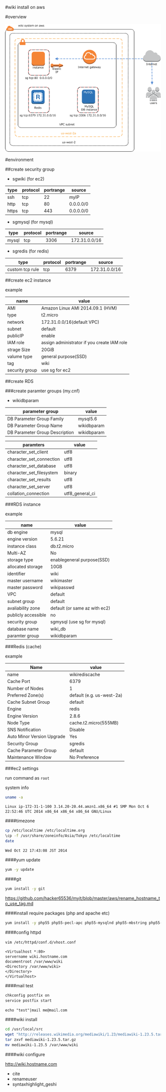#wiki install on aws

#overview

![wiki structure on aws](https://raw.githubusercontent.com/hacker65536/myit/master/images/wikisystemonaws.png "wikisystem on aws")

#environment

##create security group

- sgwiki (for ec2)

| type  | protocol | portrange | source    |
|-------|----------|-----------|-----------|
| ssh   | tcp      | 22        | myIP      |
| http  | tcp      | 80        | 0.0.0.0/0 |
| https | tcp      | 443       | 0.0.0.0/0 |

- sgmysql (for mysql)

| type  | protocol | portrange | source        |
|-------|----------|-----------|---------------|
| mysql | tcp      | 3306      | 172.31.0.0/16 |

- sgredis (for redis)

| type            | protocol | portrange | source        |
|-----------------|----------|-----------|---------------|
| custom tcp rule | tcp      | 6379      | 172.31.0.0/16 |

##create ec2 instance

example

| name           | value                                       |
|----------------|---------------------------------------------|
| AMI            | Amazon Linux AMI 2014.09.1 (HVM)            |
| type           | t2.micro                                    |
| network        | 172.31.0.0/16(default VPC)                  |
| subnet         | default                                     |
| publicIP       | enable                                      |
| IAM role       | assign administrator if you create IAM role |
| strage Size    | 20GiB                                       |
| valume type    | general purpose(SSD)                        |
| tag            | wiki                                        |
| security group | use sg for ec2                              |


##create RDS

###create paramter groups (my.cnf)

- wikidbparam

| parameter group                | value       |
|--------------------------------|-------------|
| DB Parameter Group Family      | mysql5.6    |
| DB Parameter Group Name        | wikidbparam |
| DB Parameter Group Description | wikidbparam |


| paramters                | value           |
|--------------------------|-----------------|
| character_set_client     | utf8            |
| character_set_connection | utf8            |
| character_set_database   | utf8            |
| character_set_filesystem | binary          |
| character_set_results    | utf8            |
| character_set_server     | utf8            |
| collation_connection     | utf8_general_ci |


###RDS instance

example

| name                | value                         |
|---------------------|-------------------------------|
| db engine           | mysql                         |
| engine version      | 5.6.21                        |
| instance class      | db.t2.micro                   |
| Multi-AZ            | No                            |
| storage type        | enablegeneral purpose(SSD)    |
| allocated storage   | 10GB                          |
| identifier          | wiki                          |
| master username     | wikimaster                    |
| master password     | wikipasswd                    |
| VPC                 | default                       |
| subnet group        | default                       |
| avaliability zone   | default (or same az with ec2) |
| publicly accessible | no                            |
| security group      | sgmysql (use sg for mysql)    |
| database name       | wiki_db                       |
| paramter group      | wikidbparam                   |


###Redis (cache)

example

| Name                       | value                     |
|----------------------------|---------------------------|
| name                       | wikirediscache            |
| Cache Port                 | 6379                      |
| Number of Nodes            | 1                         |
| Preferred Zone(s)          | default (e.g. us-west-2a) |
| Cache Subnet Group         | default                   |
| Engine                     | redis                     |
| Engine Version             | 2.8.6                     |
| Node Type                  | cache.t2.micro(555MB)     |
| SNS Notification           | Disable                   |
| Auto Minor Version Upgrade | Yes                       |
| Security Group             | sgredis                   |
| Cache Parameter Group      | default                   |
| Maintenance Window         | No Preference             |


###ec2 settings

run command as `root`

system info
```bash
uname -a
```

    Linux ip-172-31-1-100 3.14.20-20.44.amzn1.x86_64 #1 SMP Mon Oct 6 22:52:46 UTC 2014 x86_64 x86_64 x86_64 GNU/Linux


####timezone
```bash
cp /etc/localtime /etc/localtime.org
\cp -f /usr/share/zoneinfo/Asia/Tokyo /etc/localtime
date
```

    Wed Oct 22 17:43:08 JST 2014

####yum update
```bash
yum -y update
```

####git
```bash
yum install -y git
```

https://github.com/hacker65536/myit/blob/master/aws/rename_hostname_to_use_tag.md

####install require packages (php and apache etc)
```bash
yum install -y php55 php55-pecl-apc php55-mysqlnd php55-mbstring php55-pecl-imagick php55-intl mysql postfix mailx
```

####config httpd

`vim /etc/httpd/conf.d/vhost.conf`

```
<Virtualhost *:80>
servername wiki.hostname.com
documentroot /var/www/wiki
<Directory /var/www/wiki>
</Directory>
</Virtualhost>
```

####mail test

```bash
chkconfig postfix on
service postfix start
```

`echo "test"|mail me@mail.com`

####wiki install
```bash
cd /usr/local/src
wget "http://releases.wikimedia.org/mediawiki/1.23/mediawiki-1.23.5.tar.gz"
tar zxvf mediawiki-1.23.5.tar.gz
mv mediawiki-1.23.5 /var/www/wiki
```

####wiki configure

http://wiki.hostname.com

- cite
- renameuser
- syntaxhighlight_geshi

